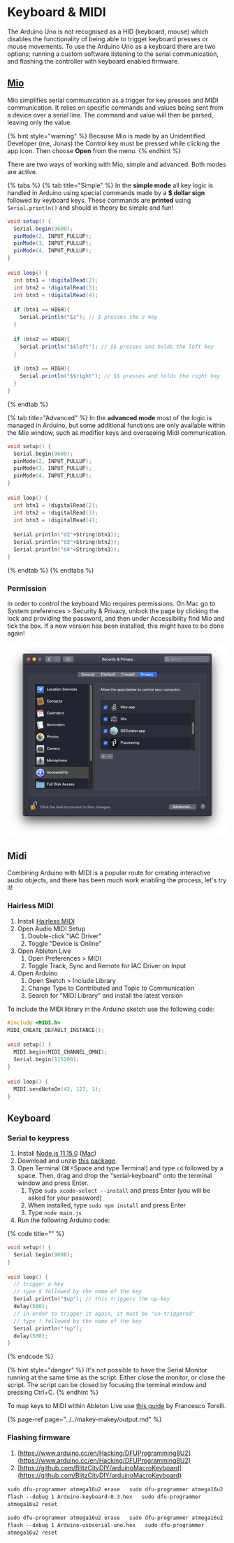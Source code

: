 # Keyboard & MIDI

The Arduino Uno is not recognised as a HID \(keyboard, mouse\) which disables the functionality of being able to trigger keyboard presses or mouse movements. To use the Arduino Uno as a keyboard there are two options; running a custom software listening to the serial communication, and flashing the controller with keyboard enabled firmware.

## [Mio](https://jonasjohansson.itch.io/mio)

Mio simplifies serial communication as a trigger for key presses and MIDI communication. It relies on specific commands and values being sent from a device over a serial line. The command and value will then be parsed, leaving only the value.

{% hint style="warning" %}
Because Mio is made by an Unidentified Developer \(me, Jonas\) the Control key must be pressed while clicking the app icon. Then choose **Open** from the menu.
{% endhint %}

There are two ways of working with Mio; simple and advanced. Both modes are active.

{% tabs %}
{% tab title="Simple" %}
In the **simple mode** all key logic is handled in Arduino using special commands made by a **$ dollar sign** followed by keyboard keys. These commands are **printed** using `Serial.println()` and should in theory be simple and fun!

```csharp
void setup() {
  Serial.begin(9600);
  pinMode(2, INPUT_PULLUP);
  pinMode(3, INPUT_PULLUP);
  pinMode(4, INPUT_PULLUP);
}

void loop() { 
  int btn1 = !digitalRead(2);
  int btn2 = !digitalRead(3);
  int btn3 = !digitalRead(4);
  
  if (btn1 == HIGH){
    Serial.println("$z"); // $ presses the z key
  }
  
  if (btn2 == HIGH){
    Serial.println("$$left"); // $$ presses and holds the left key
  }
  
  if (btn3 == HIGH){
    Serial.println("$$right"); // $$ presses and holds the right key
  }
}
```
{% endtab %}

{% tab title="Advanced" %}
In the **advanced mode** most of the logic is managed in Arduino, but some additional functions are only available within the Mio window, such as modifier keys and overseeing Midi communication.

```cpp
void setup() {
  Serial.begin(9600);
  pinMode(2, INPUT_PULLUP);
  pinMode(3, INPUT_PULLUP);
  pinMode(4, INPUT_PULLUP);
}

void loop() {
  int btn1 = !digitalRead(2);
  int btn2 = !digitalRead(3);
  int btn3 = !digitalRead(4);
  
  Serial.println("d2"+String(btn1));
  Serial.println("d3"+String(btn2));
  Serial.println("d4"+String(btn3));
}
```
{% endtab %}
{% endtabs %}

### Permission

In order to control the keyboard Mio requires permissions. On Mac go to System preferences &gt; Security & Privacy, unlock the page by clicking the lock and providing the password, and then under Accessibility find Mio and tick the box. If a new version has been installed, this might have to be done again!

![](../../../.gitbook/assets/permissions.png)

## Midi

Combining Arduino with MIDI is a popular route for creating interactive audio objects, and there has been much work enabling the process, let's try it!

### Hairless MIDI

1. Install [Hairless MIDI](https://projectgus.github.io/hairless-midiserial/#downloads)
2. Open Audio MIDI Setup
   1. Double-click "IAC Driver"
   2. Toggle "Device is Online"
3. Open Ableton Live
   1. Open Preferences &gt; MIDI
   2. Toggle Track, Sync and Remote for IAC Driver on Input
4. Open Arduino
   1. Open Sketch &gt; Include Library
   2. Change Type to Contributed and Topic to Communication
   3. Search for "MIDI Library" and install the latest version

To include the MIDI library in the Arduino sketch use the following code:

```cpp
#include <MIDI.h>
MIDI_CREATE_DEFAULT_INSTANCE();

void setup() {
  MIDI.begin(MIDI_CHANNEL_OMNI);
  Serial.begin(115200);
}

void loop() {
  MIDI.sendNoteOn(42, 127, 1);
}
```

## Keyboard

### Serial to keypress

1. Install [Node.js 11.15.0](https://nodejs.org/download/release/v11.15.0/) \([Mac](https://nodejs.org/download/release/v11.15.0/node-v11.15.0.pkg)\)
2. Download and unzip [this package](https://github.com/jonasjohansson/anyino).
3. Open Terminal \(⌘+Space and type Terminal\) and type `cd` followed by a space. Then, drag and drop the "serial-keyboard" onto the terminal window and press Enter.
   1. Type `sudo xcode-select --install` and press Enter \(you will be asked for your password\)
   2. When installed, type `sudo npm install` and press Enter
   3. Type `node main.js`
4. Run the following Arduino code:

{% code title="" %}
```cpp
void setup() {
  Serial.begin(9600);
}

void loop() {
  // trigger a key
  // type $ followed by the name of the key
  Serial.println("$up"); // this triggers the up-key
  delay(500);
  // in order to trigger it again, it must be "un-triggered"
  // type ! followed by the name of the key
  Serial.println("!up");
  delay(500);
}
```
{% endcode %}

{% hint style="danger" %}
It's not possible to have the Serial Monitor running at the same time as the script. Either close the monitor, or close the script. The script can be closed by focusing the terminal window and pressing Ctrl+C.
{% endhint %}

To map keys to MIDI within Ableton Live use [this guide](https://docs.google.com/presentation/d/1xjRhla6aTVtzeQlrOa1kbYAJJDvl3UsJot2TUJzc7BY/edit#slide=id.g707c928d06_0_63) by Francesco Torelli.

{% page-ref page="../../makey-makey/output.md" %}

### Flashing firmware

1. [https://www.arduino.cc/en/Hacking/DFUProgramming8U2](https://www.arduino.cc/en/Hacking/DFUProgramming8U2)
2. [https://github.com/BlitzCityDIY/arduinoMacroKeyboard](https://github.com/BlitzCityDIY/arduinoMacroKeyboard)

`sudo dfu-programmer atmega16u2 erase  
sudo dfu-programmer atmega16u2 flash --debug 1 Arduino-keyboard-0.3.hex  
sudo dfu-programmer atmega16u2 reset`

`sudo dfu-programmer atmega16u2 erase  
sudo dfu-programmer atmega16u2 flash --debug 1 Arduino-usbserial-uno.hex  
sudo dfu-programmer atmega16u2 reset`

